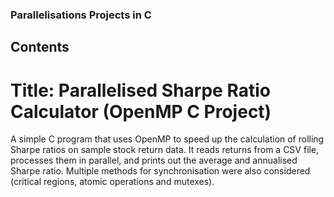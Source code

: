 ### Parallelisations Projects in C

## Contents

# Title: Parallelised Sharpe Ratio Calculator (OpenMP C Project)

A simple C program that uses OpenMP to speed up the calculation of rolling Sharpe ratios on sample stock return data. It reads returns from a CSV file, processes them in parallel, and prints out the average and annualised Sharpe ratio. Multiple methods for synchronisation were also considered (critical regions, atomic operations and mutexes).
